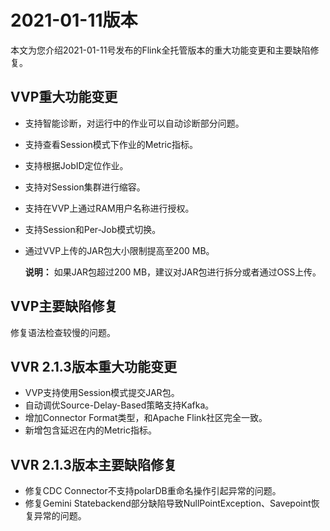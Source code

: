 # 2021-01-11版本

本文为您介绍2021-01-11号发布的Flink全托管版本的重大功能变更和主要缺陷修复。

## VVP重大功能变更

-   支持智能诊断，对运行中的作业可以自动诊断部分问题。
-   支持查看Session模式下作业的Metric指标。
-   支持根据JobID定位作业。
-   支持对Session集群进行缩容。
-   支持在VVP上通过RAM用户名称进行授权。
-   支持Session和Per-Job模式切换。
-   通过VVP上传的JAR包大小限制提高至200 MB。

    **说明：** 如果JAR包超过200 MB，建议对JAR包进行拆分或者通过OSS上传。


## VVP主要缺陷修复

修复语法检查较慢的问题。

## VVR 2.1.3版本重大功能变更

-   VVP支持使用Session模式提交JAR包。
-   自动调优Source-Delay-Based策略支持Kafka。
-   增加Connector Format类型，和Apache Flink社区完全一致。
-   新增包含延迟在内的Metric指标。

## VVR 2.1.3版本主要缺陷修复

-   修复CDC Connector不支持polarDB重命名操作引起异常的问题。
-   修复Gemini Statebackend部分缺陷导致NullPointException、Savepoint恢复异常的问题。

